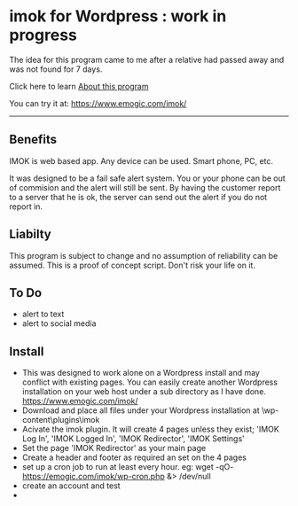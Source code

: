 # imok for Wordpress : work in progress

The idea for this program came to me after a relative had passed away and was not found for 7 days.

Click here to learn [About this program](https://github.com/vpelss/imok_wp/blob/master/imok.md#about)

You can try it at: https://www.emogic.com/imok/

-------------------------------------

## Benefits

IMOK is web based app. Any device can be used. Smart phone, PC, etc.

It was designed to be a fail safe alert system. You or your phone can be out of commision and the alert will still be sent.
By having the customer report to a server that he is ok, the server can send out the alert if you do not report in.

## Liabilty

This program is subject to change and no assumption of reliability can be assumed.
This is a proof of concept script. Don't risk your life on it.

## To Do

- alert to text
- alert to social media

## Install

- This was designed to work alone on a Wordpress install and may conflict with existing pages. You can easily create another Wordpress installation on your web host under a sub directory as I have done. https://www.emogic.com/imok/
- Download and place all files under your Wordpress installation at \wp-content\plugins\imok
- Acivate the imok plugin. It will create 4 pages unless they exist; 'IMOK Log In', 'IMOK Logged In', 'IMOK Redirector', 'IMOK Settings'
- Set the page 'IMOK Redirector' as your main page
- Create a header and footer as required an set on the 4 pages
- set up a cron job to run at least every hour. eg: wget -qO- https://emogic.com/imok/wp-cron.php &> /dev/null
- create an account and test
-
